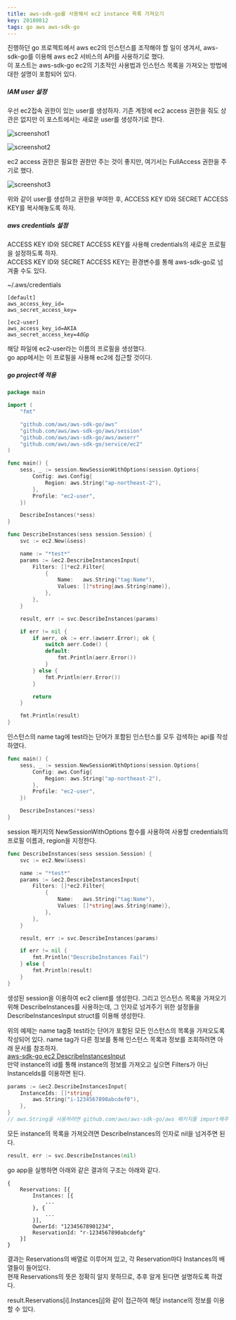 ```yaml
---
title: aws-sdk-go를 사용해서 ec2 instance 목록 가져오기
key: 20180812
tags: go aws aws-sdk-go
---
```


<!--more-->

진행하던 go 프로젝트에서 aws ec2의 인스턴스를 조작해야 할 일이 생겨서, aws-sdk-go를 이용해 aws ec2 서비스의 API를 사용하기로 했다.  
이 포스트는 aws-sdk-go ec2의 기초적인 사용법과 인스턴스 목록을 가져오는 방법에 대한 설명이 포함되어 있다.

##### IAM user 설정
우선 ec2접속 권한이 있는 user를 생성하자.
기존 계정에 ec2 access 권한을 줘도 상관은 없지만 이 포스트에서는 새로운 user를 생성하기로 한다.

![screenshot1](/assets/images/2018-08-12/screenshot1.png)

![screenshot2](/assets/images/2018-08-12/screenshot2.png)

ec2 access 권한은 필요한 권한만 주는 것이 좋지만, 여기서는 FullAccess 권한을 주기로 했다.

![screenshot3](/assets/images/2018-08-12/screenshot3.png)

위와 같이 user를 생성하고 권한을 부여한 후, ACCESS KEY ID와 SECRET ACCESS KEY를 복사해놓도록 하자.

##### aws credentials 설정
ACCESS KEY ID와 SECRET ACCESS KEY를 사용해 credentials의 새로운 프로필을 설정하도록 하자.  
ACCESS KEY ID와 SECRET ACCESS KEY는 환경변수를 통해 aws-sdk-go로 넘겨줄 수도 있다.

~/.aws/credentials


````
[default]
aws_access_key_id=
aws_secret_access_key=

[ec2-user]
aws_access_key_id=AKIA
aws_secret_access_key=4dGp
````


해당 파일에 ec2-user라는 이름의 프로필을 생성했다.  
go app에서는 이 프로필을 사용해 ec2에 접근할 것이다.


##### go project에 적용


````go
package main

import (
    "fmt"

    "github.com/aws/aws-sdk-go/aws"
    "github.com/aws/aws-sdk-go/aws/session"
    "github.com/aws/aws-sdk-go/aws/awserr"
    "github.com/aws/aws-sdk-go/service/ec2"
)

func main() {
    sess, _ := session.NewSessionWithOptions(session.Options{
        Config: aws.Config{
            Region: aws.String("ap-northeast-2"),
        },
        Profile: "ec2-user",
    })

    DescribeInstances(*sess)
}

func DescribeInstances(sess session.Session) {
    svc := ec2.New(&sess)

    name := "*test*"
    params := &ec2.DescribeInstancesInput{
        Filters: []*ec2.Filter{
            {
                Name:   aws.String("tag:Name"),
                Values: []*string{aws.String(name)},
            },
        },
    }

    result, err := svc.DescribeInstances(params)

    if err != nil {
        if aerr, ok := err.(awserr.Error); ok {
            switch aerr.Code() {
            default:
                fmt.Println(aerr.Error())
            }
        } else {
            fmt.Println(err.Error())
        }

        return
    }

    fmt.Println(result)
}
````


인스턴스의 name tag에 test라는 단어가 포함된 인스턴스를 모두 검색하는 api를 작성하였다.


````go
func main() {
    sess, _ := session.NewSessionWithOptions(session.Options{
        Config: aws.Config{
            Region: aws.String("ap-northeast-2"),
        },
        Profile: "ec2-user",
    })

    DescribeInstances(*sess)
}
````


session 패키지의 NewSessionWithOptions 함수를 사용하여 사용할 credentials의 프로필 이름과, region을 지정한다.


````go
func DescribeInstances(sess session.Session) {
    svc := ec2.New(&sess)

    name := "*test*"
    params := &ec2.DescribeInstancesInput{
        Filters: []*ec2.Filter{
            {
                Name:   aws.String("tag:Name"),
                Values: []*string{aws.String(name)},
            },
        },
    }

    result, err := svc.DescribeInstances(params)

    if err != nil {
        fmt.Println("DescribeInstances Fail")
    } else {
        fmt.Println(result)
    }
}
````


생성된 session을 이용하여 ec2 client를 생성한다.
그리고 인스턴스 목록을 가져오기 위해 DescribeInstances를 사용하는데, 그 인자로 넘겨주기 위한 설정들을 DescribeInstancesInput struct를 이용해 생성한다.

위의 예제는 name tag중 test라는 단어가 포함된 모든 인스턴스의 목록을 가져오도록 작성되어 있다.
name tag가 다른 정보를 통해 인스턴스 목록과 정보를 조회하려면 아래 문서를 참조하자.  
[aws-sdk-go ec2 DescribeInstancesInput](https://docs.aws.amazon.com/sdk-for-go/api/service/ec2/#DescribeInstancesInput)  
만약 instance의 id를 통해 instance의 정보를 가져오고 싶으면 Filters가 아닌 InstanceIds를 이용하면 된다.


````go
params := &ec2.DescribeInstancesInput{
    InstanceIds: []*string{
        aws.String("i-1234567890abcdef0"),
    },
}
// aws.String을 사용하려면 github.com/aws/aws-sdk-go/aws 패키지를 import해주어야 한다.
````


모든 instance의 목록을 가져오려면 DescribeInstances의 인자로 nil을 넘겨주면 된다.


````go
result, err := svc.DescribeInstances(nil)
````


go app을 실행하면 아래와 같은 결과의 구조는 아래와 같다.


````
{
    Reservations: [{
        Instances: [{
            ...
        }, {
            ...
        }],
        OwnerId: "12345678901234",
        ReservationId: "r-1234567890abcdefg"
    }]
}
````


결과는 Reservations의 배열로 이루어져 있고, 각 Reservation마다 Instances의 배열들이 들어있다.  
현재 Reservations의 뜻은 정확히 알지 못하므로, 추후 알게 된다면 설명하도록 하겠다.

result.Reservations[i].Instances[j]와 같이 접근하여 해당 instance의 정보를 이용할 수 있다.
